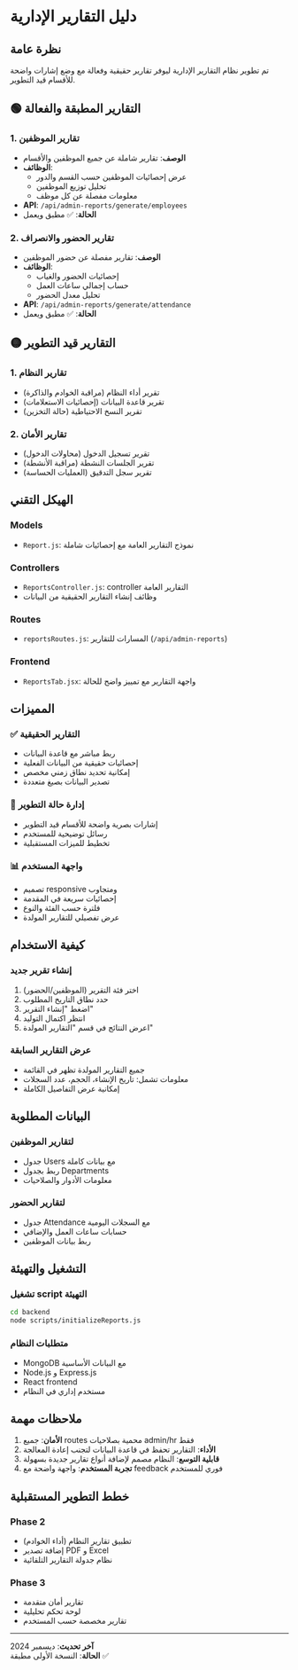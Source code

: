 # دليل التقارير الإدارية

## نظرة عامة

تم تطوير نظام التقارير الإدارية ليوفر تقارير حقيقية وفعالة مع وضع إشارات واضحة للأقسام قيد التطوير.

## 🟢 التقارير المطبقة والفعالة

### 1. تقارير الموظفين

- **الوصف**: تقارير شاملة عن جميع الموظفين والأقسام
- **الوظائف**:
  - عرض إحصائيات الموظفين حسب القسم والدور
  - تحليل توزيع الموظفين
  - معلومات مفصلة عن كل موظف
- **API**: `/api/admin-reports/generate/employees`
- **الحالة**: ✅ مطبق ويعمل

### 2. تقارير الحضور والانصراف

- **الوصف**: تقارير مفصلة عن حضور الموظفين
- **الوظائف**:
  - إحصائيات الحضور والغياب
  - حساب إجمالي ساعات العمل
  - تحليل معدل الحضور
- **API**: `/api/admin-reports/generate/attendance`
- **الحالة**: ✅ مطبق ويعمل

## 🟡 التقارير قيد التطوير

### 1. تقارير النظام

- تقرير أداء النظام (مراقبة الخوادم والذاكرة)
- تقرير قاعدة البيانات (إحصائيات الاستعلامات)
- تقرير النسخ الاحتياطية (حالة التخزين)

### 2. تقارير الأمان

- تقرير تسجيل الدخول (محاولات الدخول)
- تقرير الجلسات النشطة (مراقبة الأنشطة)
- تقرير سجل التدقيق (العمليات الحساسة)

## الهيكل التقني

### Models

- `Report.js`: نموذج التقارير العامة مع إحصائيات شاملة

### Controllers

- `ReportsController.js`: controller التقارير العامة
- وظائف إنشاء التقارير الحقيقية من البيانات

### Routes

- `reportsRoutes.js`: المسارات للتقارير (`/api/admin-reports`)

### Frontend

- `ReportsTab.jsx`: واجهة التقارير مع تمييز واضح للحالة

## المميزات

### ✅ التقارير الحقيقية

- ربط مباشر مع قاعدة البيانات
- إحصائيات حقيقية من البيانات الفعلية
- إمكانية تحديد نطاق زمني مخصص
- تصدير البيانات بصيغ متعددة

### 🔧 إدارة حالة التطوير

- إشارات بصرية واضحة للأقسام قيد التطوير
- رسائل توضيحية للمستخدم
- تخطيط للميزات المستقبلية

### 📊 واجهة المستخدم

- تصميم responsive ومتجاوب
- إحصائيات سريعة في المقدمة
- فلترة حسب الفئة والنوع
- عرض تفصيلي للتقارير المولدة

## كيفية الاستخدام

### إنشاء تقرير جديد

1. اختر فئة التقرير (الموظفين/الحضور)
2. حدد نطاق التاريخ المطلوب
3. اضغط "إنشاء التقرير"
4. انتظر اكتمال التوليد
5. اعرض النتائج في قسم "التقارير المولدة"

### عرض التقارير السابقة

- جميع التقارير المولدة تظهر في القائمة
- معلومات تشمل: تاريخ الإنشاء، الحجم، عدد السجلات
- إمكانية عرض التفاصيل الكاملة

## البيانات المطلوبة

### لتقارير الموظفين

- جدول Users مع بيانات كاملة
- ربط بجدول Departments
- معلومات الأدوار والصلاحيات

### لتقارير الحضور

- جدول Attendance مع السجلات اليومية
- حسابات ساعات العمل والإضافي
- ربط بيانات الموظفين

## التشغيل والتهيئة

### تشغيل script التهيئة

```bash
cd backend
node scripts/initializeReports.js
```

### متطلبات النظام

- MongoDB مع البيانات الأساسية
- Node.js و Express.js
- React frontend
- مستخدم إداري في النظام

## ملاحظات مهمة

1. **الأمان**: جميع routes محمية بصلاحيات admin/hr فقط
2. **الأداء**: التقارير تحفظ في قاعدة البيانات لتجنب إعادة المعالجة
3. **قابلية التوسع**: النظام مصمم لإضافة أنواع تقارير جديدة بسهولة
4. **تجربة المستخدم**: واجهة واضحة مع feedback فوري للمستخدم

## خطط التطوير المستقبلية

### Phase 2

- تطبيق تقارير النظام (أداء الخوادم)
- إضافة تصدير PDF و Excel
- نظام جدولة التقارير التلقائية

### Phase 3

- تقارير أمان متقدمة
- لوحة تحكم تحليلية
- تقارير مخصصة حسب المستخدم

---

**آخر تحديث**: ديسمبر 2024  
**الحالة**: النسخة الأولى مطبقة ✅
